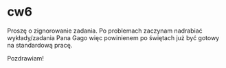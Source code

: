 # cw6
Proszę o zignorowanie zadania. Po problemach zaczynam nadrabiać wykłady/zadania Pana Gago więc powinienem po świętach już być gotowy na standardową pracę.

Pozdrawiam!
